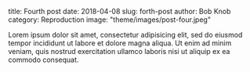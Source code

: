 title: Fourth post
date: 2018-04-08
slug: forth-post
author: Bob Knob
category: Reproduction
image: "theme/images/post-four.jpeg"

Lorem ipsum dolor sit amet, consectetur adipisicing elit, sed do eiusmod
tempor incididunt ut labore et dolore magna aliqua. Ut enim ad minim veniam,
quis nostrud exercitation ullamco laboris nisi ut aliquip ex ea commodo
consequat. 
